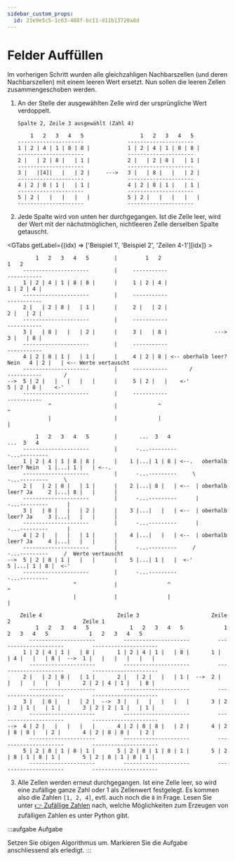 ```yaml
---
sidebar_custom_props:
  id: 21e9e5c5-1c63-408f-bc11-d11b13720a8d
---
```

# Felder Auffüllen

Im vorherigen Schritt wurden alle gleichzahligen Nachbarszellen (und deren Nachbarszellen) mit einem leeren Wert ersetzt. Nun sollen die leeren Zellen zusammengeschoben werden.
1. An der Stelle der ausgewählten Zelle wird der ursprüngliche Wert verdoppelt.

    ```
    Spalte 2, Zeile 3 ausgewählt (Zahl 4)

        1   2   3   4   5                  1   2   3   4   5  
    ---------------------              ---------------------
    1 | 2 | 4 | 1 | 8 | 8 |            1 | 2 | 4 | 1 | 8 | 8 |
    ---------------------              ---------------------
    2 |   | 2 | 8 |   | 1 |            2 |   | 2 | 8 |   | 1 |
    ---------------------              ---------------------
    3 |   |[4]|   |   | 2 |     --->   3 |   | 8 |   |   | 2 |
    ---------------------              ---------------------
    4 | 2 | 8 | 1 |   | 1 |            4 | 2 | 8 | 1 |   | 1 |
    ---------------------              ---------------------
    5 | 2 |   |   |   |   |            5 | 2 |   |   |   |   |
    ---------------------              ---------------------
    ```

2. Jede Spalte wird von unten her durchgegangen. Ist die Zelle leer, wird der Wert mit der nächstmöglichen, nichtleeren Zelle derselben Spalte getauscht.
   
<GTabs getLabel={(idx) => ['Beispiel 1', 'Beispiel 2', 'Zeilen 4-1'][idx]} >

```
         1   2   3   4   5        |         1   2                                 1   2    
     ---------------------        |     -----------                           -----------
     1 | 2 | 4 | 1 | 8 | 8 |      |     1 | 2 | 4 |                           1 | 2 | 4 |
     ---------------------        |     -----------                           -----------
     2 |   | 2 | 8 |   | 1 |      |     2 |   | 2 |                           2 |   | 2 |
     ---------------------        |     -----------                           -----------
     3 |   | 8 |   |   | 2 |      |     3 |   | 8 |               --->        3 |   | 8 |
     ---------------------        |     -----------                           -----------
     4 | 2 | 8 | 1 |   | 1 |      |     4 | 2 | 8 | <-- oberhalb leer? Nein   4 | 2 |   | <-- Werte vertauscht
     ---------------------        |     -----------       /                   -----------       /
-->  5 | 2 |   |   |   |   |      |     5 | 2 |   |    <-'                    5 | 2 | 8 |    <-' 
     ---------------------        |     -----------                           -----------
             ^                    |             ^                                     ^   
             |                    |             |                                     |   
```

```
         1   2   3   4   5        |       ...  3   4                                   ...  3   4    
     ---------------------        |      -...---------                                -...---------
     1 | 2 | 4 | 1 | 8 | 8 |      |    1 |...| 1 | 8 | <--.   oberhalb leer? Nein   1 |...| 1 |   | <--.
     ---------------------        |      -...---------     \                          -...---------     \
     2 |   | 2 | 8 |   | 1 |      |    2 |...| 8 |   | <--  | oberhalb leer? Ja     2 |...| 8 |   |      |
     ---------------------        |      -...---------      |                         -...---------      |
     3 |   | 8 |   |   | 2 |      |    3 |...|   |   | <--  | oberhalb leer? Ja     3 |...|   |   |      |
     ---------------------        |      -...---------      |                         -...---------      |
     4 | 2 |   |   |   | 1 |      |    4 |...|   |   | <--  | oberhalb leer? Ja     4 |...|   |   |      |
     ---------------------        |      -...---------     /                          -...---------     /  Werte vertauscht
-->  5 | 2 | 8 | 1 |   |   |      |    5 |...| 1 |   |  <-'                         5 |...| 1 | 8 |  <-' 
     ---------------------        |      -...---------                                -...---------
                     ^            |                ^                                         ^   
                     |            |                |                                         |   
```

```
    Zeile 4                        Zeile 3                       Zeile 2                       Zeile 1
         1   2   3   4   5             1   2   3   4   5             1   2   3   4   5             1   2   3   4   5    
       ---------------------         ---------------------         ---------------------         ---------------------  
     1 | 2 | 4 | 1 |   | 8 |       1 | 2 | 4 | 1 |   | 8 |       1 |   | 4 |   |   | 8 |  -->  1 |   |   |   |   |   |  
       ---------------------         ---------------------         ---------------------         ---------------------  
     2 |   | 2 | 8 |   | 1 |       2 |   | 2 |   |   | 1 |  -->  2 |   |   |   |   |   |       2 | 2 | 4 | 1 |   | 8 |  
       ---------------------         ---------------------         ---------------------         ---------------------  
     3 |   | 8 |   |   | 2 |  -->  3 |   |   |   |   |   |       3 | 2 | 2 | 1 |   | 1 |       3 | 2 | 2 | 1 |   | 1 |  
       ---------------------         ---------------------         ---------------------         ---------------------  
-->  4 | 2 |   |   |   |   |       4 | 2 | 8 | 8 |   | 2 |       4 | 2 | 8 | 8 |   | 2 |       4 | 2 | 8 | 8 |   | 2 |  
       ---------------------         ---------------------         ---------------------         ---------------------  
     5 | 2 | 8 | 1 | 8 | 1 |       5 | 2 | 8 | 1 | 8 | 1 |       5 | 2 | 8 | 1 | 8 | 1 |       5 | 2 | 8 | 1 | 8 | 1 |  
       ---------------------         ---------------------         ---------------------         ---------------------  
```

</GTabs>

3. Alle Zellen werden erneut durchgegangen. Ist eine Zelle leer, so wird eine zufällige ganze Zahl oder 1 als Zellenwert festgelegt. Es kommen also die Zahlen `[1, 2, 4]`, evtl. auch noch die `8` in Frage. Lesen Sie unter [👉 Zufällige Zahlen](/Programmieren/Python/random) nach, welche Möglichkeiten zum Erzeugen von zufälligen Zahlen es unter Python gibt.

:::aufgabe Aufgabe
<Answer type="state" webKey="7c436f14-0f29-4795-af02-4e2002e590f4" />

Setzen Sie obigen Algorithmus um. Markieren Sie die Aufgabe anschliessend als erledigt.
:::